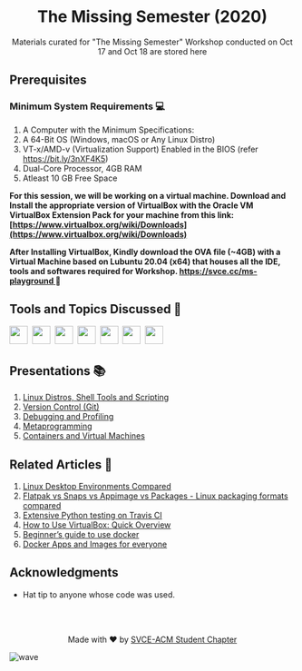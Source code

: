 <h1 align="center">The Missing Semester (2020)</h1>
<p align="center">Materials curated for "The Missing Semester" Workshop conducted on Oct 17 and Oct 18 are stored here</p>

## Prerequisites
### Minimum System Requirements :computer:
1. A Computer with the Minimum Specifications:
2. A 64-Bit OS (Windows, macOS or Any Linux Distro)
3. VT-x/AMD-v (Virtualization Support) Enabled in the BIOS (refer https://bit.ly/3nXF4K5)
4. Dual-Core Processor, 4GB RAM
5. Atleast 10 GB Free Space

**For this session, we will be working on a virtual machine. Download and Install the appropriate version of VirtualBox with the Oracle VM VirtualBox Extension Pack for your machine from this link:
[https://www.virtualbox.org/wiki/Downloads](https://www.virtualbox.org/wiki/Downloads)**

**After Installing VirtualBox, Kindly download the OVA file (~4GB) with a Virtual Machine based on Lubuntu 20.04 (x64) that houses all the IDE, tools and softwares required for Workshop.
[https://svce.cc/ms-playground ](https://svce.cc/ms-playground):open_file_folder:**

## Tools and Topics Discussed :wrench:

<img height="32" width="32" src="https://unpkg.com/simple-icons@v3/icons/linux.svg" />&nbsp;
<img height="32" width="32" src="https://cdn.thekrishna.in/img/icon/gnubash.svg" />&nbsp; 
<img height="32" width="32" src="https://cdn.thekrishna.in/img/icon/python.svg" />&nbsp;
<img height="32" width="32" src="https://bruhin.software/img/logos/pytest.svg" />&nbsp;
<img height="32" width="32" src="https://cdn.thekrishna.in/img/icon/docker.svg" />&nbsp;
<img height="32" width="32" src="https://cdn.thekrishna.in/img/icon/travisci.svg" />&nbsp; 
<img height="32" width="32" src="https://unpkg.com/simple-icons@v3/icons/virtualbox.svg" />&nbsp;

## Presentations :books:
1. [Linux Distros, Shell Tools and Scripting](Presentations/1%20-%20Linux_Distros_Shell_Tools_and_Scripting.pdf)
2. [Version Control (Git)](Presentations/2%20-%20Git_for_VCS.pdf)
3. [Debugging and Profiling](Presentations/3%20-%20Debbuging_Profiling.pdf)
4. [Metaprogramming](Presentations/4%20-%20Metaprogramming.pdf)
5. [Containers and Virtual Machines](Presentations/5%20-%20Containers_and_Virtual_Machines.pdf)


## Related Articles :pushpin:
1. [Linux Desktop Environments Compared](https://fossbytes.com/best-linux-desktop-environments/)
2. [Flatpak vs Snaps vs Appimage vs Packages - Linux packaging formats compared](https://thekrishna.in/blogs/blog/linux-packages/)
3. [Extensive Python testing on Travis CI](https://towardsdatascience.com/extensive-python-testing-on-travis-ci-4c24db9bf961)
4. [How to Use VirtualBox: Quick Overview](https://www.nakivo.com/blog/use-virtualbox-quick-overview/)
5. [Beginner’s guide to use docker](https://medium.com/@deepakshakya/beginners-guide-to-use-docker-build-run-push-and-pull-4a132c094d75)
6. [Docker Apps and Images for everyone](https://thekrishna.in/blogs/blog/fav-docker-images/)


## Acknowledgments
- Hat tip to anyone whose code was used.


<br><br>
<p align="center">
  Made with ❤️ by <a href="https://github.com/SVCE-ACM"> SVCE-ACM Student Chapter</a>
</p>

![wave](http://cdn.thekrishna.in/img/common/border.png)
